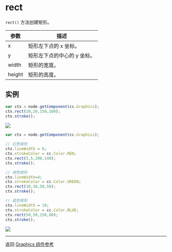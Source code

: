 # rect

`rect()` 方法创建矩形。 

| 参数 |   描述
| -------------- | ----------- |
|x | 矩形左下点的 x 坐标。
|y | 矩形左下点的中心的 y 坐标。
|width | 矩形的宽度。
|height | 矩形的高度。

## 实例

```javascript
var ctx = node.getComponent(cc.Graphics);
ctx.rect(20,20,150,100);
ctx.stroke();
```

<a href="graphics/rect.png"><img src="graphics/rect.png"></a>

```javascript
var ctx = node.getComponent(cc.Graphics);

// 红色矩形
ctx.lineWidth = 6;
ctx.strokeColor = cc.Color.RED;
ctx.rect(5,5,290,140);
ctx.stroke();

// 绿色矩形
ctx.lineWidth=4;
ctx.strokeColor = cc.Color.GREEN;
ctx.rect(30,30,50,50);
ctx.stroke();

// 蓝色矩形
ctx.lineWidth = 10;
ctx.strokeColor = cc.Color.BLUE;
ctx.rect(50,50,150,80);
ctx.stroke();
```

<a href="graphics/rect2.png"><img src="graphics/rect2.png"></a>

<hr>

返回 [Graphics 组件参考](../../components/graphics.md)
